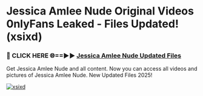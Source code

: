 # Jessica Amlee Nude Original Videos 0nlyFans Leaked - Files Updated! (xsixd)

<h3>🔴 CLICK HERE 🌐==►► <a href="https://tinyurl.com/5h6xmrr3" rel="nofollow">Jessica Amlee Nude Updated Files</a></h3>

Get Jessica Amlee Nude and all content. Now you can access all videos and pictures of Jessica Amlee Nude. New Updated Files 2025!

[![xsixd](https://i.imgur.com/KVD873Z.gif)](https://tinyurl.com/5h6xmrr3)

